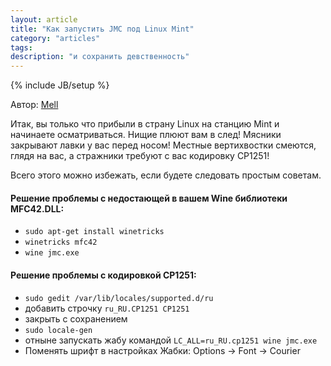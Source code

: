 ```yaml
---
layout: article
title: "Как запустить JMC под Linux Mint"
category: "articles"
tags:
description: "и сохранить девственность"
---
```

{% include JB/setup %}

Автор: [Mell](https://github.com/mell-inc)

Итак, вы только что прибыли в страну Linux на станцию Mint и начинаете осматриваться.
Нищие плюют вам в след! Мясники закрывают лавки у вас перед носом!
Местные вертихвостки смеются, глядя на вас, а стражники требуют с вас кодировку CP1251!

Всего этого можно избежать, если будете следовать простым советам.

#### Решение проблемы с недостающей в вашем Wine библиотеки MFC42.DLL:
- `sudo apt-get install winetricks`
- `winetricks mfc42`
- `wine jmc.exe`

#### Решение проблемы с кодировкой CP1251:
- `sudo gedit /var/lib/locales/supported.d/ru`
- добавить строчку `ru_RU.CP1251 CP1251`
- закрыть с сохранением
- `sudo locale-gen`
- отныне запускать жабу командой `LC_ALL=ru_RU.cp1251 wine jmc.exe`
- Поменять шрифт в настройках Жабки: Options → Font → Courier
